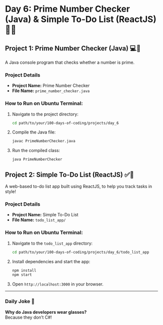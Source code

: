 # Day 6: Prime Number Checker (Java) & Simple To-Do List (ReactJS) 🧮✅

## Project 1: Prime Number Checker (Java) 💻🧮
A Java console program that checks whether a number is prime.

### Project Details
- **Project Name:** Prime Number Checker
- **File Name:** `prime_number_checker.java`

### How to Run on Ubuntu Terminal:
1. Navigate to the project directory:
   ```bash
   cd path/to/your/100-days-of-coding/projects/day_6
   ```

2. Compile the Java file:
   ```bash
   javac PrimeNumberChecker.java
   ```

3. Run the compiled class:
   ```bash
   java PrimeNumberChecker
   ```

## Project 2: Simple To-Do List (ReactJS) ✅📝
A web-based to-do list app built using ReactJS, to help you track tasks in style!

### Project Details
- **Project Name:** Simple To-Do List
- **File Name:** `todo_list_app/`

### How to Run on Ubuntu Terminal:
1. Navigate to the `todo_list_app` directory:
   ```bash
   cd path/to/your/100-days-of-coding/projects/day_6/todo_list_app
   ```

2. Install dependencies and start the app:
   ```bash
   npm install
   npm start
   ```

3. Open `http://localhost:3000` in your browser.

---

### Daily Joke 🤣
**Why do Java developers wear glasses?**  
Because they don’t C#!

